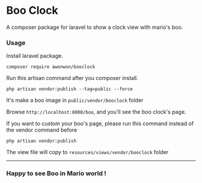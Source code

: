 # Boo Clock

A composer package for laravel to show a clock view with mario's boo.

### Usage

Install laravel package.
```
composer require awonwon/booclock
```



Run this artisan command after you composer install.
```
php artisan vendor:publish --tag=public --force
```
It's make a boo image in `public/vendor/booclock` folder




Browse `http://localhost:8000/boo`, and you'll see the boo clock's page.




If you want to custom your boo's page, please run this command instead of the vendor command before
```
php artisan vendor:publish
```

The view file will copy to `resources/views/vendor/booclock` folder

---


### Happy to see Boo in Mario world !

